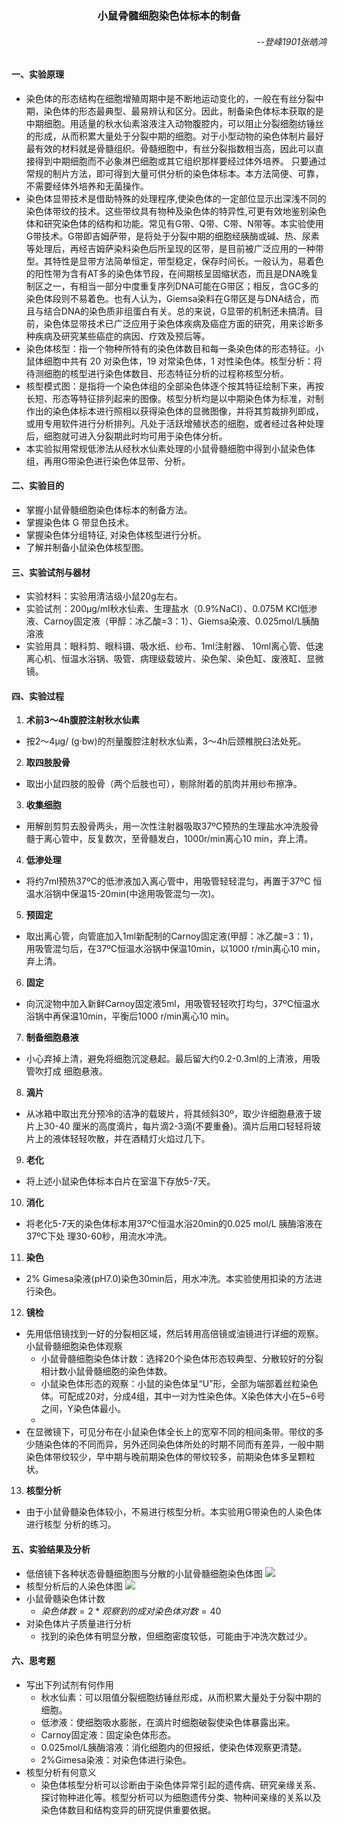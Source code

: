 ### <center>小鼠骨髓细胞染色体标本的制备

###### <p align="Right">--登峰1901张皓鸿 </p>
#### 一、实验原理
* 染色体的形态结构在细胞增殖周期中是不断地运动变化的，一般在有丝分裂中期，染色体的形态最典型、最易辨认和区分。因此，制备染色体标本获取的是中期细胞。用适量的秋水仙素溶液注入动物腹腔内，可以阻止分裂细胞纺锤丝的形成，从而积累大量处于分裂中期的细胞。对于小型动物的染色体制片最好最有效的材料就是骨髓组织。骨髓细胞中，有丝分裂指数相当高，因此可以直接得到中期细胞而不必象淋巴细胞或其它组织那样要经过体外培养。 只要通过常规的制片方法，即可得到大量可供分析的染色体标本。本方法简便、可靠，不需要经体外培养和无菌操作。
* 染色体显带技术是借助特殊的处理程序,使染色体的一定部位显示出深浅不同的染色体带纹的技术。这些带纹具有物种及染色体的特异性,可更有效地鉴别染色体和研究染色体的结构和功能。常见有G带、Q带、C带、N带等。本实验使用G带技术。G带即吉姆萨带，是将处于分裂中期的细胞经胰酶或碱、热、尿素等处理后，再经吉姆萨染料染色后所呈现的区带，是目前被广泛应用的一种带型。其特性是显带方法简单恒定，带型稳定，保存时间长。一般认为，易着色的阳性带为含有AT多的染色体节段，在间期核呈固缩状态，而且是DNA晚复制区之一，有相当一部分中度重复序列DNA可能在G带区；相反，含GC多的染色体段则不易着色。也有人认为，Giemsa染料在G带区是与DNA结合，而且与结合DNA的染色质非组蛋白有关。总的来说，G显带的机制还未搞清。目前，染色体显带技术已广泛应用于染色体疾病及癌症方面的研究，用来诊断多种疾病及研究某些癌症的病因、疗效及预后等。
* 染色体核型：指一个物种所特有的染色体数目和每一条染色体的形态特征。小鼠体细胞中共有 20 对染色体，19 对常染色体，1 对性染色体。核型分析：将待测细胞的核型进行染色体数目、形态特征分析的过程称核型分析。
* 核型模式图：是指将一个染色体组的全部染色体逐个按其特征绘制下来，再按长短、形态等特征排列起来的图像。核型分析均是以中期染色体为标准，对制作出的染色体标本进行照相以获得染色体的显微图像，并将其剪裁排列即成，或用专用软件进行分析排列。凡处于活跃增殖状态的细胞，或者经过各种处理后，细胞就可进入分裂期此时均可用于染色体分析。
* 本实验拟用常规低渗法从经秋水仙素处理的小鼠骨髓细胞中得到小鼠染色体组，再用G带染色进行染色体显带、分析。
#### 二、实验目的
* 掌握小鼠骨髓细胞染色体标本的制备方法。
* 掌握染色体 G 带显色技术。
* 掌握染色体分组特征, 对染色体核型进行分析。
* 了解并制备小鼠染色体核型图。
#### 三、实验试剂与器材
* 实验材料：实验用清洁级小鼠20g左右。
* 实验试剂：200µg/ml秋水仙素、生理盐水（0.9%NaCl）、0.075M KCl低渗液、Carnoy固定液（甲醇：冰乙酸=3：1）、Giemsa染液、0.025mol/L胰酶溶液
* 实验用具：眼科剪、眼科镊、吸水纸、纱布、1ml注射器、 10ml离心管、低速离心机、恒温水浴锅、吸管、病理级载玻片、染色架、染色缸、废液缸、显微镜。
#### 四、实验过程
1. **术前3～4h腹腔注射秋水仙素**
* 按2～4μg/ (g·bw)的剂量腹腔注射秋水仙素，3～4h后颈椎脱臼法处死。
2. **取四肢股骨**
* 取出小鼠四肢的股骨（两个后肢也可），剔除附着的肌肉并用纱布擦净。
3. **收集细胞**
* 用解剖剪剪去股骨两头，用一次性注射器吸取37ºC预热的生理盐水冲洗股骨髓于离心管中，反复数次，至骨髓发白，1000r/min离心10 min，弃上清。
4. **低渗处理**
* 将约7ml预热37ºC的低渗液加入离心管中，用吸管轻轻混匀，再置于37ºC 恒温水浴锅中保温15-20min(中途用吸管混匀一次)。
5. **预固定**
* 取出离心管，向管底加入1ml新配制的Carnoy固定液(甲醇：冰乙酸=3：1)，用吸管混匀后，在37ºC恒温水浴锅中保温10min，以1000 r/min离心10 min，弃上清。 
6. **固定**
* 向沉淀物中加入新鲜Carnoy固定液5ml，用吸管轻轻吹打均匀，37ºC恒温水浴锅中再保温10min，平衡后1000 r/min离心10 min。
7. **制备细胞悬液**
* 小心弃掉上清，避免将细胞沉淀悬起。最后留大约0.2-0.3ml的上清液，用吸管吹打成
细胞悬液。
8. **滴片**
* 从冰箱中取出充分预冷的洁净的载玻片，将其倾斜30º，取少许细胞悬液于玻片上30-40
厘米的高度滴片，每片滴2-3滴(不要重叠)。滴片后用口轻轻将玻片上的液体轻轻吹散，并在酒精灯火焰过几下。 
9. **老化**
* 将上述小鼠染色体标本白片在室温下存放5-7天。
10. **消化**
* 将老化5-7天的染色体标本用37ºC恒温水浴20min的0.025 mol/L 胰酶溶液在37ºC下处
理30-60秒，用流水冲洗。
11. **染色**
* 2% Gimesa染液(pH7.0)染色30min后，用水冲洗。本实验使用扣染的方法进行染色。
12. **镜检**
* 先用低倍镜找到一好的分裂相区域，然后转用高倍镜或油镜进行详细的观察。
小鼠骨髓细胞染色体观察
    * 小鼠骨髓细胞染色体计数：选择20个染色体形态较典型、分散较好的分裂相计数小鼠骨髓细胞的染色体数。
    * 小鼠染色体形态的观察：小鼠的染色体呈“U”形，全部为端部着丝粒染色体。可配成20对，分成4组，其中一对为性染色体。X染色体大小在5~6号之间，Y染色体最小。
    * 
* 在显微镜下，可见分布在小鼠染色体全长上的宽窄不同的相间条带。带纹的多少随染色体的不同而异，另外还同染色体所处的时期不同而有差异，一般中期染色体带纹较少，早中期与晚前期染色体的带纹较多，前期染色体多呈颗粒状。
13. **核型分析**
* 由于小鼠骨髓染色体较小，不易进行核型分析。本实验用G带染色的人染色体进行核型
分析的练习。

#### 五、实验结果及分析
* 低倍镜下各种状态骨髓细胞图与分散的小鼠骨髓细胞染色体图
![](./骨髓细胞染色体.jpg)
* 核型分析后的人染色体图
![](./核型分析.jpg)
* 小鼠骨髓染色体计数
     * $染色体数=2*观察到的成对染色体对数=40$
* 对染色体片子质量进行分析
    * 找到的染色体有明显分散，但细胞密度较低，可能由于冲洗次数过少。
#### 六、思考题
* 写出下列试剂有何作用
    * 秋水仙素：可以阻值分裂细胞纺锤丝形成，从而积累大量处于分裂中期的细胞。
    * 低渗液：使细胞吸水膨胀，在滴片时细胞破裂使染色体暴露出来。
    * Carnoy固定液：固定染色体形态。
    * 0.025mol/L胰酶溶液：消化细胞内的但报纸，使染色体观察更清楚。
    * 2%Gimesa染液：对染色体进行染色。
* 核型分析有何意义
    * 染色体核型分析可以诊断由于染色体异常引起的遗传病、研究亲缘关系、探讨物种进化等。核型分析可以为细胞遗传分类、物种间亲缘的关系以及染色体数目和结构变异的研究提供重要依据。
